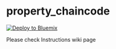 # property_chaincode

[![Deploy to Bluemix](https://bluemix.net/deploy/button.png)](https://bluemix.net/deploy?repository=https://github.com/srini2win/property_chaincode.git)

Please check Instructions wiki page

